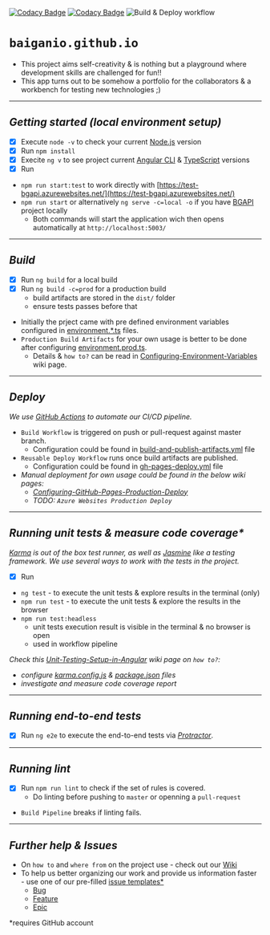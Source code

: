[![Codacy Badge](https://app.codacy.com/project/badge/Grade/43992e753d15400c98b7dd86327d9ecb)](https://www.codacy.com/gh/BaiGanio/baiganio.github.io/dashboard?utm_source=github.com&amp;utm_medium=referral&amp;utm_content=BaiGanio/baiganio.github.io&amp;utm_campaign=Badge_Grade)  [![Codacy Badge](https://app.codacy.com/project/badge/Coverage/43992e753d15400c98b7dd86327d9ecb)](https://www.codacy.com/gh/BaiGanio/baiganio.github.io/dashboard?utm_source=github.com&utm_medium=referral&utm_content=BaiGanio/baiganio.github.io&utm_campaign=Badge_Coverage)
![Build & Deploy workflow](https://github.com/BaiGanio/baiganio.github.io/actions/workflows/build-and-deploy.yml/badge.svg)
# `baiganio.github.io`
- This project aims self-creativity & is nothing but a playground where development skills are challenged for fun!!
- This app turns out to be somehow a portfolio for the collaborators & a workbench for testing new technologies ;)
***
## _Getting started (local environment setup)_
- [x] Execute `node -v` to check your current <a href="https://nodejs.org" target="_blank">Node.js</a> version
- [x] Run `npm install`
- [x] Execite `ng v` to see project current [Angular CLI](https://angular.io/cli) & [TypeScript](https://www.typescriptlang.org/) versions
- [x] Run 
- `npm run start:test` to work directly with [https://test-bgapi.azurewebsites.net/](https://test-bgapi.azurewebsites.net/) 
- `npm run start` or alternatively `ng serve -c=local -o` if you have [BGAPI]() project locally  
  - Both commands will start the application wich then opens automatically at `http://localhost:5003/`

---
## _Build_
- [x] Run `ng build` for a local build
- [x] Run `ng build -c=prod` for a production build
  - build artifacts are stored in the `dist/` folder
  - ensure tests passes before that

- Initially the prject came with pre defined environment variables configured in [environment.*.ts](https://github.com/BaiGanio/baiganio.github.io/blob/master/src/environments/) files.
- `Production Build Artifacts` for your own usage is better to be done after configuring [environment.prod.ts](https://github.com/BaiGanio/baiganio.github.io/blob/master/src/environments/environment.prod.ts). 
  - Details & `how to?` can be read in [Configuring-Environment-Variables](https://github.com/BaiGanio/baiganio.github.io/wiki/Configuring-Environment-Variables) wiki page.

---
## _Deploy_
_We use [GitHub Actions](https://docs.github.com/en/free-pro-team@latest/actions) to automate our CI/CD pipeline._
- `Build Workflow` is triggered on push or pull-request against master branch.
  - Configuration could be found in [build-and-publish-artifacts.yml](https://github.com/BaiGanio/baiganio.github.io/blob/master/.github/workflows/build-and-publish-artifacts.yml) file
- `Reusable Deploy Workflow` runs once build artifacts are published.
  - Configuration could be found in [gh-pages-deploy.yml](https://github.com/BaiGanio/baiganio.github.io/blob/master/.github/workflows/bgh-pages-deploy.yml) file
- _Manual deployment for own usage could be found in the below wiki pages:_   
  - _[Configuring-GitHub-Pages-Production-Deploy](https://github.com/BaiGanio/baiganio.github.io/wiki/Configuring-GitHub-Pages-Production-Deploy)_
  - _TODO: `Azure Websites Production Deploy`_
  
---
## _Running unit tests & measure code coverage*_
 _[Karma](https://karma-runner.github.io) is out of the box test runner, as well as [Jasmine](https://jasmine.github.io/) like a testing framework.
We use several ways to work with the tests in the project._
- [x] Run 
- `ng test` - to execute the unit tests & explore results in the terminal (only)
- `npm run test` - to execute the unit tests & explore the results in the browser
- `npm run test:headless` 
  - unit tests execution result is visible in the terminal & no browser is open
  - used in workflow pipeline

_Check this [Unit-Testing-Setup-in-Angular](https://github.com/BaiGanio/baiganio.github.io/wiki/Unit-Testing-Setup-in-Angular) wiki page on `how to?`:_
  - _configure [karma.config.js](https://github.com/BaiGanio/baiganio.github.io/blob/master/karma.conf.js) & [package.json](https://github.com/BaiGanio/baiganio.github.io/blob/master/package.json) files_
  - _investigate and measure code coverage report_
----
## _Running end-to-end tests_
- [x] Run `ng e2e` to execute the end-to-end tests via [_Protractor_](http://www.protractortest.org/).
---
## _Running lint_ 
- [x] Run `npm run lint` to check if the set of rules is covered.
  - Do linting before pushing to `master` or openning a `pull-request`
- `Build Pipeline` breaks if linting fails.
---
## _Further help & Issues_

- On `how to` and `where from` on the project use - check out our [Wiki](https://github.com/BaiGanio/baiganio.github.io/wiki)
- To help us better organizing our work and provide us information faster - use one of our pre-filled [issue templates*](https://github.com/BaiGanio/baiganio.github.io/issues/new/choose)
  - [Bug](https://github.com/BaiGanio/baiganio.github.io/issues/new?assignees=&labels=Bug&template=bug_report.md&title=Your-Bug-Title-Here)
  - [Feature](https://github.com/BaiGanio/baiganio.github.io/issues/new?assignees=&labels=&template=feature_request.md&title=)
  - [Epic](https://github.com/BaiGanio/baiganio.github.io/issues/new?assignees=&labels=Epic&template=epic.md&title=Your-Epic-Title-Here)

*requires GitHub account
